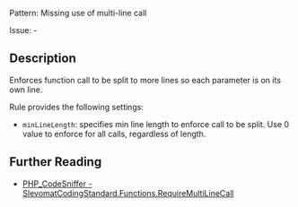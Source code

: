 Pattern: Missing use of multi-line call

Issue: -

## Description

Enforces function call to be split to more lines so each parameter is on its own line.

Rule provides the following settings:

* `minLineLength`: specifies min line length to enforce call to be split. Use 0 value to enforce for all calls, regardless of length.

## Further Reading

* [PHP_CodeSniffer - SlevomatCodingStandard.Functions.RequireMultiLineCall](https://github.com/slevomat/coding-standard/blob/master/doc/functions.md#slevomatcodingstandardfunctionsrequiremultilinecall-)